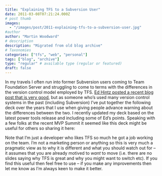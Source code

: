 ```yaml
---
title: "Explaining TFS to a Subversion User"
date: 2011-03-08T07:21:24.000Z
# post thumb
images:
  - "/images/post/2011-explaining-tfs-to-a-subversion-user.jpg"
#author
author: "Martin Woodward"
# description
description: "Migrated from old blog archive"
# Taxonomies
categories: ["tfs", "web", "personal"]
tags: ["blog", "archive"]
type: "regular" # available type (regular or featured)
draft: false
---
```


In my travels I often run into former Subversion users coming to Team Foundation Server and struggling to come to terms with the differences in the version control model employed by TFS. [Ed Hintz posted a recent blog post that is very good](http://tinyurl.com/svn2tfs), but as someone who’s used many version control systems in the past (including Subversion) I’ve put together the following deck over the years that I use when giving people advance warning about the differences between the two. I recently updated my deck based on the latest power tools release and including some of Ed’s points. Speaking with a few folks at the recent MVP Summit it seemed like this deck might be useful for others so sharing it here:

Note that I’m just a developer who likes TFS so much he got a job working on the team. I’m not a marketing person or anything so this is very much a pragmatic view as to why it is different and what you should watch out for – it assumes that you are already motived to _want_ to move (i.e. there are no slides saying why TFS is great and why you might want to switch etc). If you find this useful then feel free to use – if you make any improvements then let me know as I’m always keen to make it better.
